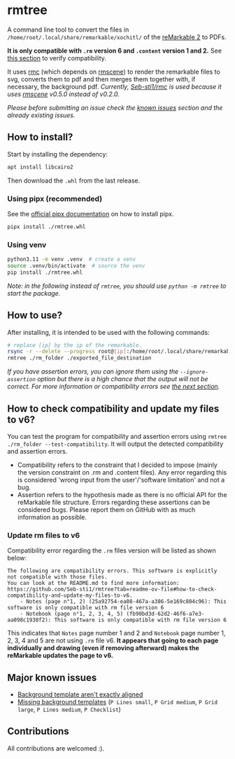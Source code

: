 rmtree
===

A command line tool to convert the files in `/home/root/.local/share/remarkable/xochitl/` of
the [reMarkable 2](https://remarkable.com/) to PDFs.

**It is only compatible with `.rm` version 6
and `.content` version 1 and 2.**
See [this section](#how-to-check-compatibility-and-update-my-files-to-v6) to verify compatibility.

It uses [rmc](https://github.com/ricklupton/rmc) (which depends on [rmscene](https://github.com/ricklupton/rmscene)) to
render the remarkable files to svg, converts them to pdf and then merges them together with, if necessary,
the background pdf. _Currently, [Seb-sti1/rmc](https://github.com/Seb-sti1/rmc/tree/dev) is used because it
uses [rmscene](https://github.com/ricklupton/rmscene) v0.5.0 instead of v0.2.0._

_Please before submitting an issue check the [known issues](#major-known-issues) section and the already existing
issues._

## How to install?

Start by installing the dependency:

```sh
apt install libcairo2
```

Then download the `.whl` from the last release.

### Using pipx (recommended)

See the [official pipx documentation](https://pipx.pypa.io/stable/installation/) on how
to install pipx.

```sh
pipx install ./rmtree.whl
```

### Using venv

```sh
python3.11 -m venv .venv  # create a venv 
source .venv/bin/activate  # source the venv
pip install ./rmtree.whl
```

_Note: in the following instead of `rmtree`, you should use `python -m rmtree` to start the package._

## How to use?

After installing, it is intended to be used with the following commands:

```sh
# replace [ip] by the ip of the remarkable. 
rsync -r --delete --progress root@[ip]:/home/root/.local/share/remarkable/xochitl/ rm_folder/
rmtree ./rm_folder ./exported_file_destination
```

_If you have assertion errors, you can ignore them using the `--ignore-assertion` option but
there is a high chance that the output will not be correct.
For more information or compatibility errors see
[the next section](#how-to-check-compatibility-and-update-my-files-to-v6)._

## How to check compatibility and update my files to v6?

You can test the program for compatibility and assertion errors using
`rmtree ./rm_folder --test-compatibility`. It will output the detected compatibility
and assertion errors.

- Compatibility refers to the constraint that I decided to impose (mainly the
  version constraint on .rm and .content files). Any error regarding this is
  considered 'wrong input from the user'/'software limitation' and not a bug.
- Assertion refers to the hypothesis made as there is no official API for
  the reMarkable file structure. Errors regarding these assertions can be
  considered bugs. Please report them on GitHub with as much information as possible.

### Update rm files to v6

Compatibility error regarding the `.rm` files version will be listed as shown below:

```
The following are compatibility errors. This software is explicitly not compatible with those files.
You can look at the README.md to find more information:
https://github.com/Seb-sti1/rmtree?tab=readme-ov-file#how-to-check-compatibility-and-update-my-files-to-v6.
	- Notes (page n°1, 2) (25a92754-ea08-467a-a386-5e169c804c96): This software is only compatible with rm file version 6
	- Notebook (page n°1, 2, 3, 4, 5) (fb90bd3d-62d2-46f6-a7e3-aa098c1938f2): This software is only compatible with rm file version 6
```

This indicates that `Notes` page number 1 and 2 and `Notebook` page number 1, 2, 3, 4 and 5 are not using
`.rm` file v6.
**It appears that going to each page individually and drawing (even if removing afterward) makes the
reMarkable updates the page to v6.**

## Major known issues

- [Background template aren't exactly aligned](https://github.com/Seb-sti1/rmc/issues/4)
- [Missing background templates](https://github.com/Seb-sti1/rmtree/issues/4)
  (`P Lines small`,  `P Grid medium`, `P Grid large`, `P Lines medium`, `P Checklist`)

## Contributions

All contributions are welcomed :).
